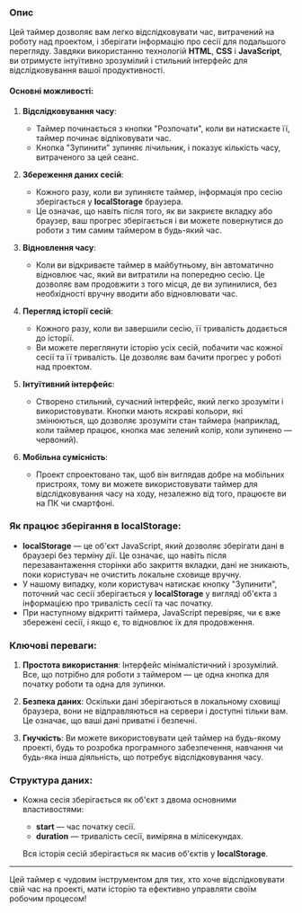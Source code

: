 ### Опис

Цей таймер дозволяє вам легко відслідковувати час, витрачений на роботу над проектом, і зберігати інформацію про сесії для подальшого перегляду. Завдяки використанню технологій **HTML**, **CSS** і **JavaScript**, ви отримуєте інтуїтивно зрозумілий і стильний інтерфейс для відслідковування вашої продуктивності.

#### Основні можливості:

1. **Відслідковування часу**:

   - Таймер починається з кнопки "Розпочати", коли ви натискаєте її, таймер починає відліковувати час.
   - Кнопка "Зупинити" зупиняє лічильник, і показує кількість часу, витраченого за цей сеанс.

2. **Збереження даних сесій**:

   - Кожного разу, коли ви зупиняєте таймер, інформація про сесію зберігається у **localStorage** браузера.
   - Це означає, що навіть після того, як ви закриєте вкладку або браузер, ваш прогрес зберігається і ви можете повернутися до роботи з тим самим таймером в будь-який час.

3. **Відновлення часу**:

   - Коли ви відкриваєте таймер в майбутньому, він автоматично відновлює час, який ви витратили на попередню сесію. Це дозволяє вам продовжити з того місця, де ви зупинилися, без необхідності вручну вводити або відновлювати час.

4. **Перегляд історії сесій**:

   - Кожного разу, коли ви завершили сесію, її тривалість додається до історії.
   - Ви можете переглянути історію усіх сесій, побачити час кожної сесії та її тривалість. Це дозволяє вам бачити прогрес у роботі над проектом.

5. **Інтуїтивний інтерфейс**:

   - Створено стильний, сучасний інтерфейс, який легко зрозуміти і використовувати. Кнопки мають яскраві кольори, які змінюються, що дозволяє зрозуміти стан таймера (наприклад, коли таймер працює, кнопка має зелений колір, коли зупинено — червоний).

6. **Мобільна сумісність**:
   - Проект спроектовано так, щоб він виглядав добре на мобільних пристроях, тому ви можете використовувати таймер для відслідковування часу на ходу, незалежно від того, працюєте ви на ПК чи смартфоні.

### Як працює зберігання в **localStorage**:

- **localStorage** — це об'єкт JavaScript, який дозволяє зберігати дані в браузері без терміну дії. Це означає, що навіть після перезавантаження сторінки або закриття вкладки, дані не зникають, поки користувач не очистить локальне сховище вручну.
- У нашому випадку, коли користувач натискає кнопку "Зупинити", поточний час сесії зберігається у **localStorage** у вигляді об'єкта з інформацією про тривалість сесії та час початку.
- При наступному відкритті таймера, JavaScript перевіряє, чи є вже збережені сесії, і якщо є, то відновлює їх для продовження.

### Ключові переваги:

1. **Простота використання**: Інтерфейс мінімалістичний і зрозумілий. Все, що потрібно для роботи з таймером — це одна кнопка для початку роботи та одна для зупинки.
2. **Безпека даних**: Оскільки дані зберігаються в локальному сховищі браузера, вони не відправляються на сервери і доступні тільки вам. Це означає, що ваші дані приватні і безпечні.

3. **Гнучкість**: Ви можете використовувати цей таймер на будь-якому проекті, будь то розробка програмного забезпечення, навчання чи будь-яка інша діяльність, що потребує відслідковування часу.

### Структура даних:

- Кожна сесія зберігається як об'єкт з двома основними властивостями:

  - **start** — час початку сесії.
  - **duration** — тривалість сесії, виміряна в мілісекундах.

  Вся історія сесій зберігається як масив об'єктів у **localStorage**.

---

Цей таймер є чудовим інструментом для тих, хто хоче відслідковувати свій час на проекті, мати історію та ефективно управляти своїм робочим процесом!
